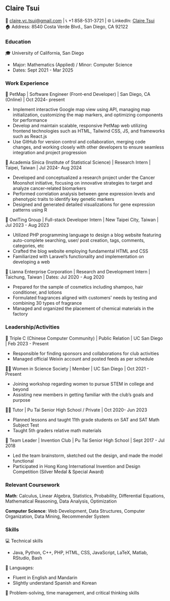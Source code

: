 ## Claire Tsui
📧 [claire.yc.tsui@gmail.com](mailto:claire.yc.tsui@gmail.com) | 📞 +1 858-531-3721 | 🌐 LinkedIn: [Claire Tsui](https://www.linkedin.com/in/claire-tsui-3606111b3/)  
🏠 Address: 8540 Costa Verde Blvd., San Diego, CA 92122  

### Education
🎓 University of California, San Diego 
   - Major: Mathematics (Applied) / Minor: Computer Science  
   - Dates: Sept 2021 - Mar 2025  

### Work Experience
💼 PetMap | Software Engineer (Front-end Developer) | San Diego, CA (Online) | Oct 2024- present
   - Implement interactive Google map view using API, managing map initialization, customizing the map markers, and optimizing components for performance
   - Develop and maintain scalable, responsive PetMap web utilizing frontend technologies such as HTML, Tailwind CSS, JS, and frameworks such as React.js
   - Use GitHub for version control and collaboration, merging code changes, and working closely with other developers to ensure seamless integration and project progression
                                                                                                                        
💼 Academia Sinica (Institute of Statistical Science) | Research Intern | Taipei, Taiwan | Jul 2024- Aug 2024
   - Developed and conceptualized a research project under the Cancer Moonshot initiative, focusing on innovative strategies to target and analyze cancer-related biomarkers
   - Performed correlation analysis between gene expression levels and phenotypic traits to identify key genetic markers
   - Designed and generated detailed visualizations for gene expression patterns using R

💼 OwlTing Group | Full-stack Developer Intern | New Taipei City, Taiwan | Jul 2023 - Aug 2023  
   - Utilized PHP programming language to design a blog website featuring auto-complete searching, user/ post creation, tags, comments, categories, etc 
   - Crafted the blog website employing fundamental HTML and CSS
   - Familiarized with Laravel’s functionality and implementation on developing a web

💼 Lianna Enterprise Corporation | Research and Development Intern | Taichung, Taiwan | Dates: Jul 2020 - Aug 2020  
   - Prepared for the sample of cosmetics including shampoo, hair conditioner, and lotions
   - Formulated fragrances aligned with customers' needs by testing and combining 30 types of fragrance
   - Managed and organized the placement of chemical materials in the factory


### Leadership/Activities
🤝 Triple C (Chinese Computer Community) | Public Relation | UC San Diego | Feb 2023 - Present  
   - Responsible for finding sponsors and collaborations for club activities  
   - Managed official Weixin account and posted feeds as per schedule

👩‍🔬 Women in Science Society | Member | UC San Diego | Oct 2021 - Present  
   - Joining workshop regarding women to pursue STEM in college and beyond 
   - Assisting new members in getting familiar with the club’s goals and purpose
     
👩‍🏫 Tutor | Pu Tai Senior High School / Private | Oct 2020- Jun 2023
   - Planned lessons and taught 11th grade students on SAT and SAT Math Subject Test
   - Taught 5th graders relative math materials

🚀 Team Leader | Invention Club | Pu Tai Senior High School | Sept 2017 - Jul 2018  
   - Led the team brainstorm, sketched out the design, and made the model functional
   - Participated in Hong Kong International Invention and Design Competition (Silver Medal & Special Award)


### Relevant Coursework
**Math**: Calculus, Linear Algebra, Statistics, Probability, Differential Equations, Mathematical Reasoning, Data Analysis, Optimization

**Computer Science**: Web Development, Data Structures, Computer Organization, Data Mining, Recommender System


### Skills
💻 Technical skills
   - Java, Python, C++, PHP, HTML, CSS, JavaScript, LaTeX, Matlab, RStudio, Bash 

💬 Languages:  
   - Fluent in English and Mandarin  
   - Slightly understand Spanish and Korean
     
💭 Problem-solving, time management, and critical thinking skills  
